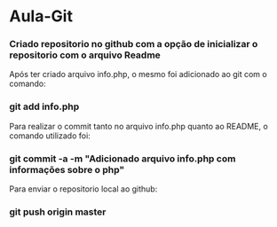 # Aula-Git

### Criado repositorio no github com a opção de inicializar o repositorio com o arquivo Readme

Após ter criado arquivo info.php, o mesmo foi adicionado ao git com o comando:
### git add info.php

Para realizar o commit tanto no arquivo info.php quanto ao README, o comando utilizado foi:
###  git commit -a -m "Adicionado arquivo info.php com informações sobre o php" 

Para enviar o repositorio local ao github:
### git push origin master


